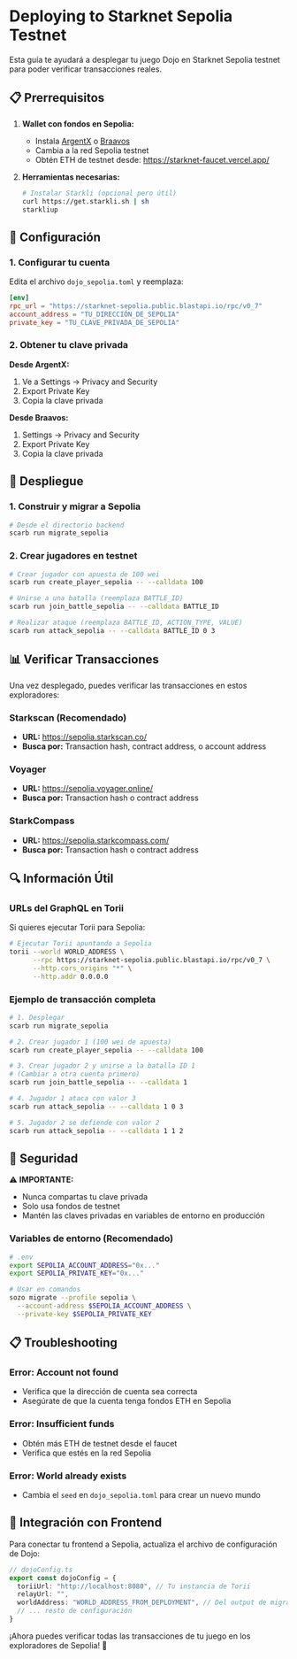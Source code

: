 # Deploying to Starknet Sepolia Testnet

Esta guía te ayudará a desplegar tu juego Dojo en Starknet Sepolia testnet para poder verificar transacciones reales.

## 📋 Prerrequisitos

1. **Wallet con fondos en Sepolia:**
   - Instala [ArgentX](https://www.argent.xyz/) o [Braavos](https://braavos.app/)
   - Cambia a la red Sepolia testnet
   - Obtén ETH de testnet desde: https://starknet-faucet.vercel.app/

2. **Herramientas necesarias:**
   ```bash
   # Instalar Starkli (opcional pero útil)
   curl https://get.starkli.sh | sh
   starkliup
   ```

## 🔧 Configuración

### 1. Configurar tu cuenta

Edita el archivo `dojo_sepolia.toml` y reemplaza:

```toml
[env]
rpc_url = "https://starknet-sepolia.public.blastapi.io/rpc/v0_7"
account_address = "TU_DIRECCIÓN_DE_SEPOLIA"
private_key = "TU_CLAVE_PRIVADA_DE_SEPOLIA"
```

### 2. Obtener tu clave privada

**Desde ArgentX:**
1. Ve a Settings → Privacy and Security
2. Export Private Key
3. Copia la clave privada

**Desde Braavos:**
1. Settings → Privacy and Security
2. Export Private Key
3. Copia la clave privada

## 🚀 Despliegue

### 1. Construir y migrar a Sepolia

```bash
# Desde el directorio backend
scarb run migrate_sepolia
```

### 2. Crear jugadores en testnet

```bash
# Crear jugador con apuesta de 100 wei
scarb run create_player_sepolia -- --calldata 100

# Unirse a una batalla (reemplaza BATTLE_ID)
scarb run join_battle_sepolia -- --calldata BATTLE_ID

# Realizar ataque (reemplaza BATTLE_ID, ACTION_TYPE, VALUE)
scarb run attack_sepolia -- --calldata BATTLE_ID 0 3
```

## 📊 Verificar Transacciones

Una vez desplegado, puedes verificar las transacciones en estos exploradores:

### Starkscan (Recomendado)
- **URL:** https://sepolia.starkscan.co/
- **Busca por:** Transaction hash, contract address, o account address

### Voyager
- **URL:** https://sepolia.voyager.online/
- **Busca por:** Transaction hash o contract address

### StarkCompass
- **URL:** https://sepolia.starkcompass.com/
- **Busca por:** Transaction hash o contract address

## 🔍 Información Útil

### URLs del GraphQL en Torii

Si quieres ejecutar Torii para Sepolia:

```bash
# Ejecutar Torii apuntando a Sepolia
torii --world WORLD_ADDRESS \
      --rpc https://starknet-sepolia.public.blastapi.io/rpc/v0_7 \
      --http.cors_origins "*" \
      --http.addr 0.0.0.0
```

### Ejemplo de transacción completa

```bash
# 1. Desplegar
scarb run migrate_sepolia

# 2. Crear jugador 1 (100 wei de apuesta)
scarb run create_player_sepolia -- --calldata 100

# 3. Crear jugador 2 y unirse a la batalla ID 1
# (Cambiar a otra cuenta primero)
scarb run join_battle_sepolia -- --calldata 1

# 4. Jugador 1 ataca con valor 3
scarb run attack_sepolia -- --calldata 1 0 3

# 5. Jugador 2 se defiende con valor 2
scarb run attack_sepolia -- --calldata 1 1 2
```

## 🔐 Seguridad

⚠️ **IMPORTANTE:**
- Nunca compartas tu clave privada
- Solo usa fondos de testnet
- Mantén las claves privadas en variables de entorno en producción

### Variables de entorno (Recomendado)

```bash
# .env
export SEPOLIA_ACCOUNT_ADDRESS="0x..."
export SEPOLIA_PRIVATE_KEY="0x..."

# Usar en comandos
sozo migrate --profile sepolia \
  --account-address $SEPOLIA_ACCOUNT_ADDRESS \
  --private-key $SEPOLIA_PRIVATE_KEY
```

## 📋 Troubleshooting

### Error: Account not found
- Verifica que la dirección de cuenta sea correcta
- Asegúrate de que la cuenta tenga fondos ETH en Sepolia

### Error: Insufficient funds
- Obtén más ETH de testnet desde el faucet
- Verifica que estés en la red Sepolia

### Error: World already exists
- Cambia el `seed` en `dojo_sepolia.toml` para crear un nuevo mundo

## 📱 Integración con Frontend

Para conectar tu frontend a Sepolia, actualiza el archivo de configuración de Dojo:

```typescript
// dojoConfig.ts
export const dojoConfig = {
  toriiUrl: "http://localhost:8080", // Tu instancia de Torii
  relayUrl: "", 
  worldAddress: "WORLD_ADDRESS_FROM_DEPLOYMENT", // Del output de migrate
  // ... resto de configuración
}
```

¡Ahora puedes verificar todas las transacciones de tu juego en los exploradores de Sepolia! 🎉 